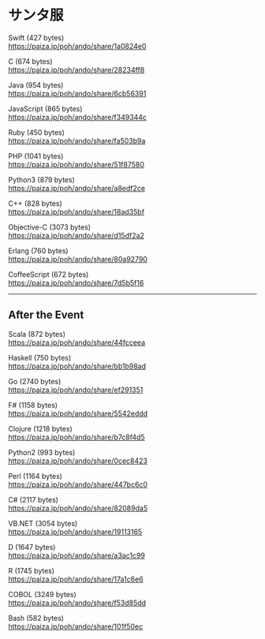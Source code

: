 サンタ服
========
  
  
Swift (427 bytes)  
https://paiza.jp/poh/ando/share/1a0824e0  
  
C (674 bytes)  
https://paiza.jp/poh/ando/share/28234ff8  
  
Java (954 bytes)  
https://paiza.jp/poh/ando/share/6cb56391  
  
JavaScript (865 bytes)  
https://paiza.jp/poh/ando/share/f349344c  
  
Ruby (450 bytes)    
https://paiza.jp/poh/ando/share/fa503b9a  
  
PHP (1041 bytes)  
https://paiza.jp/poh/ando/share/51f87580  
    
Python3 (879 bytes)  
https://paiza.jp/poh/ando/share/a8edf2ce  
  
C++ (828 bytes)  
https://paiza.jp/poh/ando/share/18ad35bf  
  
Objective-C (3073 bytes)  
https://paiza.jp/poh/ando/share/d15df2a2  
  
Erlang (760 bytes)  
https://paiza.jp/poh/ando/share/80a92790  
  
CoffeeScript (672 bytes)  
https://paiza.jp/poh/ando/share/7d5b5f16  
  
----
## After the Event
  
Scala  (872 bytes)  
https://paiza.jp/poh/ando/share/44fcceea  
  
Haskell (750 bytes)  
https://paiza.jp/poh/ando/share/bb1b98ad  
  
Go (2740 bytes)  
https://paiza.jp/poh/ando/share/ef291351  
  
F# (1158 bytes)    
https://paiza.jp/poh/ando/share/5542eddd  
  
Clojure  (1218 bytes)  
https://paiza.jp/poh/ando/share/b7c8f4d5  
  
Python2  (993 bytes)  
https://paiza.jp/poh/ando/share/0cec8423  
  
Perl (1164 bytes)  
https://paiza.jp/poh/ando/share/447bc6c0  
  
C# (2117 bytes)  
https://paiza.jp/poh/ando/share/82089da5  
  
VB.NET (3054 bytes)  
https://paiza.jp/poh/ando/share/19113165  
  
D (1647 bytes)   
https://paiza.jp/poh/ando/share/a3ac1c99  
  
R (1745 bytes)  
https://paiza.jp/poh/ando/share/17a1c6e6  
  
COBOL (3249 bytes)  
https://paiza.jp/poh/ando/share/f53d85dd  
  
Bash (582 bytes)  
https://paiza.jp/poh/ando/share/101f50ec  
